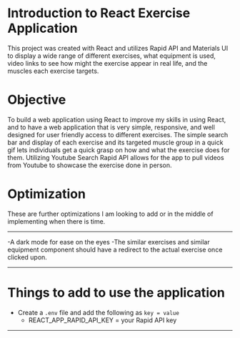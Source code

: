 # Introduction to React Exercise Application

This project was created with React and utilizes Rapid API and Materials UI to display a wide range of different exercises, what equipment is used, video links to see how might the exercise appear in real life, and the muscles each exercise targets. 


# Objective
To build a web application using React to improve my skills in using React, and to have a web application that is very simple, responsive, and well designed for user friendly access to different exercises. The simple search bar and display of each exercise and its targeted muscle group in a quick gif lets individuals get a quick grasp on how and what the exercise does for them. Utilizing Youtube Search Rapid API allows for the app to pull videos from Youtube to showcase the exercise done in person. 

# Optimization
These are further optimizations I am looking to add or in the middle of implementing when there is time.

---

-A dark mode for ease on the eyes
 -The similar exercises and similar equipment component should have a redirect to the actual exercise once clicked upon. 

---



# Things to add to use the application

- Create a `.env` file and add the following as `key = value`
  - REACT_APP_RAPID_API_KEY = your Rapid API key 

---

